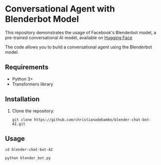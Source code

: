 # Conversational Agent with Blenderbot Model

This repository demonstrates the usage of Facebook's Blenderbot model, a pre-trained conversational AI model, available on [Hugging Face](https://huggingface.co/transformers/model_doc/blenderbot.html)

The code allows you to build a conversational agent using the Blenderbot model.

## Requirements

- Python 3+
- Transformers library

## Installation

1. Clone the repository:

   ```shell
   git clone https://github.com/christianadebambo/blender-chat-bot-AI.git
   ```
   
## Usage

```cd blender-chat-bot-AI```

```python blender_bot.py```
